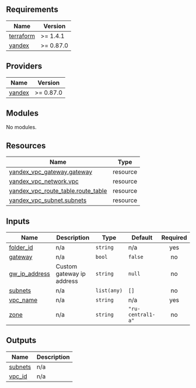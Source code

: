 ## Requirements

| Name | Version |
|------|---------|
| <a name="requirement_terraform"></a> [terraform](#requirement\_terraform) | >= 1.4.1 |
| <a name="requirement_yandex"></a> [yandex](#requirement\_yandex) | >= 0.87.0 |

## Providers

| Name | Version |
|------|---------|
| <a name="provider_yandex"></a> [yandex](#provider\_yandex) | >= 0.87.0 |

## Modules

No modules.

## Resources

| Name | Type |
|------|------|
| [yandex_vpc_gateway.gateway](https://registry.terraform.io/providers/yandex-cloud/yandex/latest/docs/resources/vpc_gateway) | resource |
| [yandex_vpc_network.vpc](https://registry.terraform.io/providers/yandex-cloud/yandex/latest/docs/resources/vpc_network) | resource |
| [yandex_vpc_route_table.route_table](https://registry.terraform.io/providers/yandex-cloud/yandex/latest/docs/resources/vpc_route_table) | resource |
| [yandex_vpc_subnet.subnets](https://registry.terraform.io/providers/yandex-cloud/yandex/latest/docs/resources/vpc_subnet) | resource |

## Inputs

| Name | Description | Type | Default | Required |
|------|-------------|------|---------|:--------:|
| <a name="input_folder_id"></a> [folder\_id](#input\_folder\_id) | n/a | `string` | n/a | yes |
| <a name="input_gateway"></a> [gateway](#input\_gateway) | n/a | `bool` | `false` | no |
| <a name="input_gw_ip_address"></a> [gw\_ip\_address](#input\_gw\_ip\_address) | Custom gateway ip address | `string` | `null` | no |
| <a name="input_subnets"></a> [subnets](#input\_subnets) | n/a | `list(any)` | `[]` | no |
| <a name="input_vpc_name"></a> [vpc\_name](#input\_vpc\_name) | n/a | `string` | n/a | yes |
| <a name="input_zone"></a> [zone](#input\_zone) | n/a | `string` | `"ru-central1-a"` | no |

## Outputs

| Name | Description |
|------|-------------|
| <a name="output_subnets"></a> [subnets](#output\_subnets) | n/a |
| <a name="output_vpc_id"></a> [vpc\_id](#output\_vpc\_id) | n/a |
